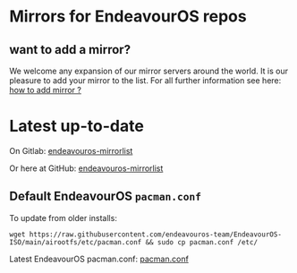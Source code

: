 # Mirrors for EndeavourOS repos

## want to add a mirror?
We welcome any expansion of our mirror servers around the world. 
It is our pleasure to add your mirror to the list. For all further information see here:
[how to add mirror ?](https://github.com/endeavouros-team/mirrors/blob/master/how-to-add-mirror.md)

# Latest up-to-date 

On Gitlab:
[endeavouros-mirrorlist](https://gitlab.com/endeavouros-filemirror/PKGBUILDS/-/raw/master/endeavouros-mirrorlist/endeavouros-mirrorlist)

Or here at GitHub:
[endeavouros-mirrorlist](https://raw.githubusercontent.com/endeavouros-team/PKGBUILDS/master/endeavouros-mirrorlist/endeavouros-mirrorlist)




## Default EndeavourOS `pacman.conf`
To update from older installs:
```
wget https://raw.githubusercontent.com/endeavouros-team/EndeavourOS-ISO/main/airootfs/etc/pacman.conf && sudo cp pacman.conf /etc/
```
Latest EndeavourOS pacman.conf:
[pacman.conf](https://raw.githubusercontent.com/endeavouros-team/EndeavourOS-ISO/main/airootfs/etc/pacman.conf)

